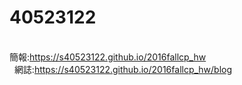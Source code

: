 # 40523122

<br/>
     簡報:<a href="https://s40523122.github.io/2016fallcp_hw">https://s40523122.github.io/2016fallcp_hw</a><br/>
    網誌:<a href="https://s40523122.github.io/2016fallcp_hw/blog">https://s40523122.github.io/2016fallcp_hw/blog </a>
